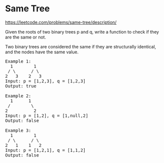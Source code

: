 # Same Tree
https://leetcode.com/problems/same-tree/description/

Given the roots of two binary trees p and q, write a function to check if they are the same or not.

Two binary trees are considered the same if they are structurally identical, and the nodes have the same value.
<pre>
Example 1:
  1        1
 / \      / \
2   3    2   3
Input: p = [1,2,3], q = [1,2,3]
Output: true

Example 2:
  1      1
 /        \
2          2
Input: p = [1,2], q = [1,null,2]
Output: false

Example 3:
  1        1
 / \      / \
2   1    1   2
Input: p = [1,2,1], q = [1,1,2]
Output: false
</pre>